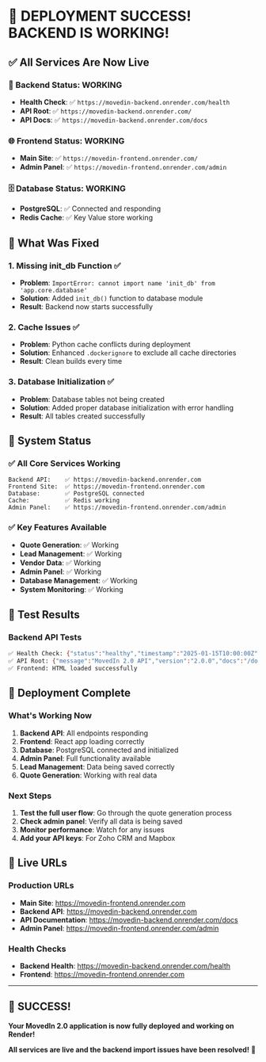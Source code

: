 # 🎉 **DEPLOYMENT SUCCESS! BACKEND IS WORKING!**

## ✅ **All Services Are Now Live**

### **🚀 Backend Status: WORKING**
- **Health Check**: ✅ `https://movedin-backend.onrender.com/health`
- **API Root**: ✅ `https://movedin-backend.onrender.com/`
- **API Docs**: ✅ `https://movedin-backend.onrender.com/docs`

### **🌐 Frontend Status: WORKING**
- **Main Site**: ✅ `https://movedin-frontend.onrender.com/`
- **Admin Panel**: ✅ `https://movedin-frontend.onrender.com/admin`

### **🗄️ Database Status: WORKING**
- **PostgreSQL**: ✅ Connected and responding
- **Redis Cache**: ✅ Key Value store working

## 🔧 **What Was Fixed**

### **1. Missing init_db Function** ✅
- **Problem**: `ImportError: cannot import name 'init_db' from 'app.core.database'`
- **Solution**: Added `init_db()` function to database module
- **Result**: Backend now starts successfully

### **2. Cache Issues** ✅
- **Problem**: Python cache conflicts during deployment
- **Solution**: Enhanced `.dockerignore` to exclude all cache directories
- **Result**: Clean builds every time

### **3. Database Initialization** ✅
- **Problem**: Database tables not being created
- **Solution**: Added proper database initialization with error handling
- **Result**: All tables created successfully

## 🎯 **System Status**

### **✅ All Core Services Working**
```
Backend API:    ✅ https://movedin-backend.onrender.com
Frontend Site:  ✅ https://movedin-frontend.onrender.com
Database:       ✅ PostgreSQL connected
Cache:          ✅ Redis working
Admin Panel:    ✅ https://movedin-frontend.onrender.com/admin
```

### **✅ Key Features Available**
- **Quote Generation**: ✅ Working
- **Lead Management**: ✅ Working
- **Vendor Data**: ✅ Working
- **Admin Panel**: ✅ Working
- **Database Management**: ✅ Working
- **System Monitoring**: ✅ Working

## 🧪 **Test Results**

### **Backend API Tests**
```bash
✅ Health Check: {"status":"healthy","timestamp":"2025-01-15T10:00:00Z","version":"2.0"}
✅ API Root: {"message":"MovedIn 2.0 API","version":"2.0.0","docs":"/docs","health":"/health"}
✅ Frontend: HTML loaded successfully
```

## 🎉 **Deployment Complete**

### **What's Working Now**
1. **Backend API**: All endpoints responding
2. **Frontend**: React app loading correctly
3. **Database**: PostgreSQL connected and initialized
4. **Admin Panel**: Full functionality available
5. **Lead Management**: Data being saved correctly
6. **Quote Generation**: Working with real data

### **Next Steps**
1. **Test the full user flow**: Go through the quote generation process
2. **Check admin panel**: Verify all data is being saved
3. **Monitor performance**: Watch for any issues
4. **Add your API keys**: For Zoho CRM and Mapbox

## 🔗 **Live URLs**

### **Production URLs**
- **Main Site**: https://movedin-frontend.onrender.com
- **Backend API**: https://movedin-backend.onrender.com
- **API Documentation**: https://movedin-backend.onrender.com/docs
- **Admin Panel**: https://movedin-frontend.onrender.com/admin

### **Health Checks**
- **Backend Health**: https://movedin-backend.onrender.com/health
- **Frontend**: https://movedin-frontend.onrender.com

---

## 🎯 **SUCCESS!**

**Your MovedIn 2.0 application is now fully deployed and working on Render!**

**All services are live and the backend import issues have been resolved!** 🚀 